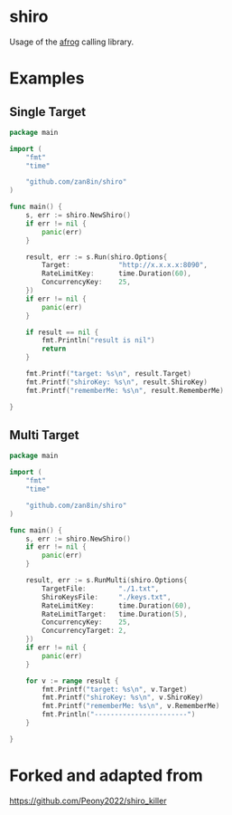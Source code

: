 # shiro
Usage of the [afrog](https://github.com/zan8in/afrog) calling library.

# Examples

## Single Target

```go
package main

import (
	"fmt"
	"time"

	"github.com/zan8in/shiro"
)

func main() {
	s, err := shiro.NewShiro()
	if err != nil {
		panic(err)
	}

	result, err := s.Run(shiro.Options{
		Target:            "http://x.x.x.x:8090",
		RateLimitKey:      time.Duration(60),
		ConcurrencyKey:    25,
	})
	if err != nil {
		panic(err)
	}

	if result == nil {
		fmt.Println("result is nil")
		return
	}

	fmt.Printf("target: %s\n", result.Target)
	fmt.Printf("shiroKey: %s\n", result.ShiroKey)
	fmt.Printf("rememberMe: %s\n", result.RememberMe)

}
```

## Multi Target

```go
package main

import (
	"fmt"
	"time"

	"github.com/zan8in/shiro"
)

func main() {
	s, err := shiro.NewShiro()
	if err != nil {
		panic(err)
	}

	result, err := s.RunMulti(shiro.Options{
		TargetFile:        "./1.txt",
		ShiroKeysFile:     "./keys.txt",
		RateLimitKey:      time.Duration(60),
		RateLimitTarget:   time.Duration(5),
		ConcurrencyKey:    25,
		ConcurrencyTarget: 2,
	})
	if err != nil {
		panic(err)
	}

	for v := range result {
		fmt.Printf("target: %s\n", v.Target)
		fmt.Printf("shiroKey: %s\n", v.ShiroKey)
		fmt.Printf("rememberMe: %s\n", v.RememberMe)
		fmt.Println("-----------------------")
	}

}

```


# Forked and adapted from
https://github.com/Peony2022/shiro_killer